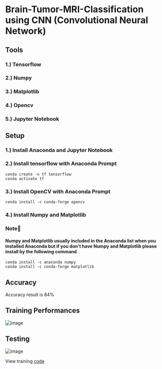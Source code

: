# Brain-Tumor-MRI-Classification using CNN (Convolutional Neural Network)

## Tools
### 1.) Tensorflow
### 2.) Numpy
### 3.) Matplotlib
### 4.) Opencv
### 5.) Jupyter Notebook

## Setup
### 1.) Install Anaconda and Jupyter Notebook
### 2.) Install tensorflow with Anaconda Prompt
    conda create -n tf tensorflow
    conda activate tf
### 3.) Install OpenCV with Anaconda Prompt
    conda install -c conda-forge opencv
### 4.) Install Numpy and Matplotlib
### Note📢 
#### Numpy and Matplotlib usually included in the Anaconda list when you installed Anaconda but if you don't have Numpy and Matplotlib please install by the following command  
    conda install -c anaconda numpy
    conda install -c conda-forge matplotlib
    
## Accuracy
Accuracy result is 84%

## Training Performances
![image](https://github.com/SupeemAFK/Brain-Tumor-MRI-Classification/assets/83326313/968e4e08-4503-412c-8c18-2f3a20d7e6b4)

## Testing
![image](https://github.com/SupeemAFK/Brain-Tumor-MRI-Classification/assets/83326313/c1b6374f-27f9-4272-8af3-057f3165b8ef)

View training [code](https://github.com/SupeemAFK/Brain-Tumor-MRI-Classification/blob/main/Training.ipynb)
